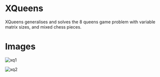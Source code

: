 XQueens
=======
XQueens generalises and solves the 8 queens game problem with variable matrix sizes, and mixed chess pieces.

Images
======
![xq1](https://github.com/EvilSeven/XQueens/raw/master/INFO/xqueens1.jpg)

![xq2](https://github.com/EvilSeven/XQueens/raw/master/INFO/xqueens2.jpg)
